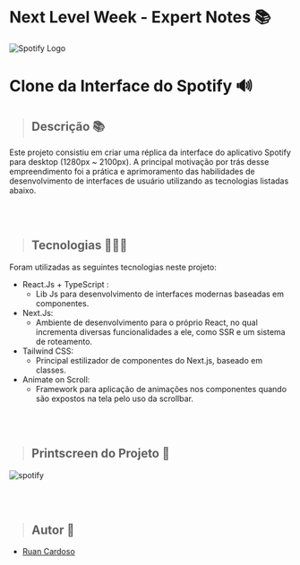 # Next Level Week - Expert Notes 📚
![Spotify Logo](https://sm.ign.com/ign_br/tech/default/spotify-1280x720_rjk6.jpg)
# Clone da Interface do Spotify 🔊

> ## Descrição 📚
Este projeto consistiu em criar uma réplica da interface do aplicativo Spotify para desktop (1280px ~ 2100px). A principal motivação por trás desse empreendimento foi a prática e aprimoramento das habilidades de desenvolvimento de interfaces de usuário utilizando as tecnologias listadas abaixo.

<br>
<br>

> ## Tecnologias 👨🏾‍💻
Foram utilizadas as seguintes tecnologias neste projeto:
+ React.Js + TypeScript :
  -  Lib Js para desenvolvimento de interfaces modernas baseadas em componentes.
+ Next.Js:
  - Ambiente de desenvolvimento para o próprio React, no qual incrementa diversas funcionalidades a ele, como SSR e um sistema de roteamento.
+ Tailwind CSS:
  - Principal estilizador de componentes do Next.js, baseado em classes.
+ Animate on Scroll:
  - Framework para aplicação de animações nos componentes quando são expostos na tela pelo uso da scrollbar.

<br>
<br>

> ## Printscreen do Projeto 📸
![spotify](https://github.com/RuanCxrdoso/Spotify-Clone/assets/86266893/bde0d93c-d57a-4c20-a416-7f7b1a35b4a4)

<br>
<br>

> ## Autor 📝
+ [Ruan Cardoso](https://www.linkedin.com/in/ruancardosolinkdin/)
